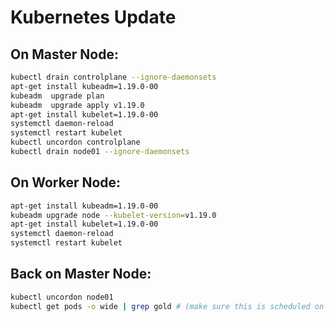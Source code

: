 # Kubernetes Update

## On Master Node:
```bash
kubectl drain controlplane --ignore-daemonsets
apt-get install kubeadm=1.19.0-00
kubeadm  upgrade plan
kubeadm  upgrade apply v1.19.0
apt-get install kubelet=1.19.0-00
systemctl daemon-reload
systemctl restart kubelet
kubectl uncordon controlplane
kubectl drain node01 --ignore-daemonsets
```

## On Worker Node:
```bash 
apt-get install kubeadm=1.19.0-00
kubeadm upgrade node --kubelet-version=v1.19.0
apt-get install kubelet=1.19.0-00
systemctl daemon-reload
systemctl restart kubelet     
```

## Back on Master Node:
```bash
kubectl uncordon node01
kubectl get pods -o wide | grep gold # (make sure this is scheduled on master node)
```
